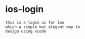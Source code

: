 # ios-login
```
this is a login ui for ios
which a simple but elegant way to
design using xcode 
```

